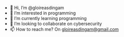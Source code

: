 - 👋 Hi, I’m @gloireasdingam
- 👀 I’m interested in programming
- 🌱 I’m currently learning programming
- 💞️ I’m looking to collaborate on cybersecurity
- 📫 How to reach me? On gloireasdingam@gmail.com

<!---
gloireasdingam/gloireasdingam is a ✨ special ✨ repository because its `README.md` (this file) appears on your GitHub profile.
You can click the Preview link to take a look at your changes.
--->
